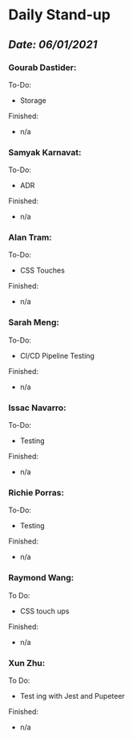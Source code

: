 # Daily Stand-up
## _Date: 06/01/2021_

### Gourab Dastider:
To-Do:
- Storage



Finished:
- n/a





### Samyak Karnavat:
To-Do:
- ADR


Finished:
- n/a



### Alan Tram:
To-Do: 
- CSS Touches





Finished:
- n/a



### Sarah Meng:
To-Do:
- CI/CD Pipeline Testing


Finished:
- n/a





### Issac Navarro:
To-Do:
- Testing

Finished:
- n/a




### Richie Porras:
To-Do:
- Testing

Finished:
- n/a



### Raymond Wang:
To Do:
- CSS touch ups

Finished:
- n/a



### Xun Zhu:
To Do:

- Test ing with Jest and Pupeteer


Finished:
- n/a